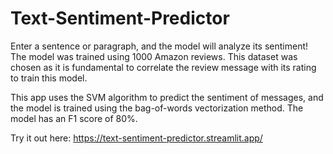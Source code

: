 # Text-Sentiment-Predictor

Enter a sentence or paragraph, and the model will analyze its sentiment! The model was trained using 1000 Amazon reviews. This dataset was chosen as it is fundamental to correlate the review message with its rating to train this model. 

This app uses the SVM algorithm to predict the sentiment of messages, and the model is trained using the bag-of-words vectorization method. The model has an F1 score of 80%.

Try it out here: https://text-sentiment-predictor.streamlit.app/
